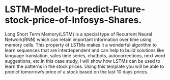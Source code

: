 # LSTM-Model-to-predict-Future-stock-price-of-Infosys-Shares.
Long Short Term Memory(LSTM) is a special type of Recurrent Neural Network(RNN) which can retain important information over time using memory cells.  This property of LSTMs makes it a wonderful algorithm to learn sequences that are interdependent and can help to build solutions like language translation, sales time series, chatbots, autocorrections, next word suggestions, etc.In this case study, I will show how LSTMs can be used to learn the patterns in the stock prices. Using this template you will be able to predict tomorrow’s price of a stock based on the last 10 days prices.

